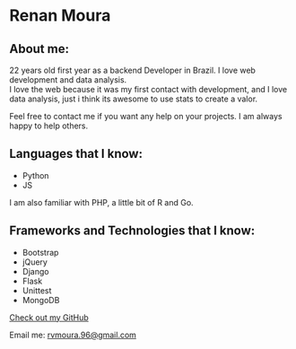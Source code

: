 # Renan Moura

## About me:

22 years old first year as a backend Developer in Brazil. I love web development and data analysis.  
I love the web because it was my first contact with development, and I love data analysis, just i think its awesome to use stats to create a valor.

Feel free to contact me if you want any help on your projects. I am always happy to help others.

## Languages that I know:

- Python
- JS

I am also familiar with PHP, a little bit of R and Go.

## Frameworks and Technologies that I know:

- Bootstrap
- jQuery
- Django
- Flask
- Unittest
- MongoDB


[Check out my GitHub](https://github.com/rvmoura96)

Email me: rvmoura.96@gmail.com
